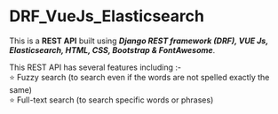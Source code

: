 # DRF_VueJs_Elasticsearch

This is a <b>REST API</b> built using <b><i>Django REST framework (DRF), VUE Js, Elasticsearch, HTML, CSS, Bootstrap & FontAwesome</i></b>.  

This REST API has several features including :-  
⭐ Fuzzy search (to search even if the words are not spelled exactly the same)  
⭐ Full-text search (to search specific words or phrases)

